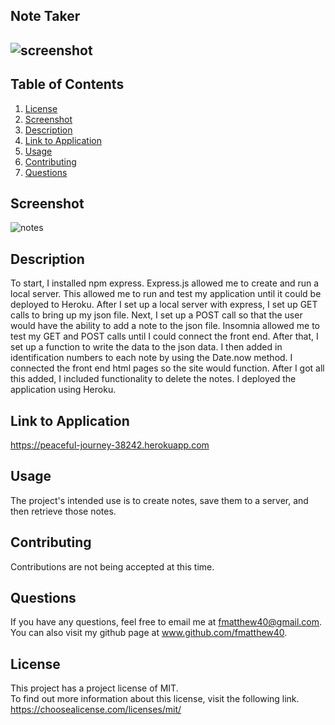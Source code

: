   ## Note Taker   

  ## ![screenshot](https://img.shields.io/badge/License-MIT-blue.svg)


  ## Table of Contents
  1.  [License](#license)
  2.  [Screenshot](#screenshot)
  3.  [Description](#description)
  4.  [Link to Application](#link-to-application)
  5.  [Usage](#usage)
  6.  [Contributing](#contributing)
  7.  [Questions](#questions)

 ## Screenshot
 ![notes](https://user-images.githubusercontent.com/93060262/149054611-26c39732-5130-48ec-8d89-57e76dacd2cd.png)
 

 ## Description
 To start, I installed npm express.  Express.js allowed me to create and run a local server.  This allowed me to run and test my application until it could be deployed to Heroku.  After I set up a local server with express, I set up GET calls to bring up my json file.  Next, I set up a POST call so that the user would have the ability to add a note to the json file.  Insomnia allowed me to test my GET and POST calls until I could connect the front end. After that, I set up a function to write the data to the json data.  I then added in identification numbers to each note by using the Date.now method.  I connected the front end html pages so the site would function.  After I got all this added, I included functionality to delete the notes.  I deployed the application using Heroku.  

 ## Link to Application 
 https://peaceful-journey-38242.herokuapp.com

 ## Usage 
 The project's intended use is to create notes, save them to a server, and then retrieve those notes.  

 ## Contributing 
 Contributions are not being accepted at this time.

 ## Questions
 If you have any questions, feel free to email me at fmatthew40@gmail.com. 
 You can also visit my github page at www.github.com/fmatthew40.

 ## License 
 This project has a project license of MIT.  
 To find out more information about this license, visit the following link.
 https://choosealicense.com/licenses/mit/